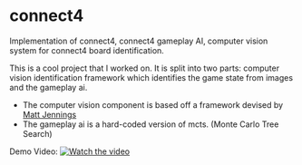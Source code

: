 # connect4
Implementation of connect4, connect4 gameplay AI, computer vision system for connect4 board identification.


This is a cool project that I worked on. It is split into two parts: computer vision identification framework which identifies the game state from images 
and the gameplay ai. 
- The computer vision component is based off a framework devised by [Matt Jennings](https://mattjennings.co.uk/portfolio/Connect-Four%20Computer%20Vision%20A.I/)
- The gameplay ai is a hard-coded version of mcts. (Monte Carlo Tree Search)

Demo Video:
[![Watch the video](https://img.youtube.com/vi/wiWxFHbbxi0/hqdefault.jpg)](https://www.youtube.com/watch?v=wiWxFHbbxi0)

